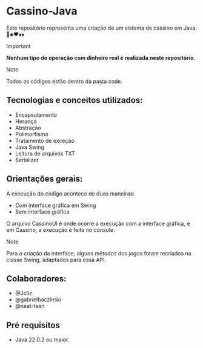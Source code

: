# Cassino-Java

Este repositório representa uma criação de um sistema de cassino em Java. :slot_machine::clubs::hearts::spades::diamonds:

> [!IMPORTANT]
>**Nenhum tipo de operação com dinheiro real é realizada neste repositório.**

> [!NOTE]
> Todos os códigos estão dentro da pasta code.

## Tecnologias e conceitos utilizados:
- Encapsulamento
- Herança
- Abstração
- Polimorfismo
- Tratamento de exceção
- Java Swing
- Leitura de arquivos TXT
- Serializer

## Orientações gerais:
A execução do código acontece de duas maneiras:
- Com interface gráfica em Swing
- Sem interface gráfica

O arquivo CassinoUI é onde ocorre a execução com a interface gráfica, e em Cassino, a execução é feita no console. <br>
> [!NOTE]
>Para a criação da interface, alguns métodos dos jogos foram recriados na classe Swing, adaptados para essa API.

## Colaboradores:
- @Jcliz
- @gabrielbaczinski
- @naat-taan

## Pré requisitos
- Java 22.0.2 ou maior.
